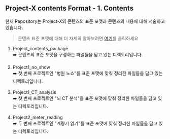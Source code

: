 ## Project-X contents Format - 1. Contents</br>

현재 Repository는 Project-X의 콘텐츠의 표준 포맷과 콘텐츠의 내용에 대해 서술하고 있습니다. 

> 콘텐츠 표준 포맷에 대해 더 자세히 알아보려면 [여기](https://github.com/edu10make/Project-X_contents_format/tree/main/1.%20Content/1.%20Project_contents_package)를 클릭하세요

1. Project_contents_package </br>➡️ 콘텐츠의 표준 포맷을 구성하는 파일들을 담고 있는 디렉토리입니다.</br></br>
2. Project1_no_show         </br>➡️ 첫 번째 프로젝트인 "병원 노쇼"를 표준 포맷에 맞춰 정리한 파일들을 담고 있는 디렉토리입니다.</br></br>
3. Project1_CT_analysis     </br>➡️ 첫 번째 프로젝트인 "뇌 CT 분석"을 표준 포맷에 맞춰 정리한 파일들을 담고 있는 디렉토리입니다.</br></br>
4. Project2_meter_reading   </br>➡️ 두 번째 프로젝트인 "계량기 읽기"를 표준 포맷에 맞춰 정리한 파일들을 담고 있는 디렉토리입니다.</br></br>
